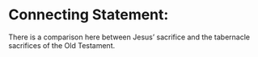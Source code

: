 # Connecting Statement:

There is a comparison here between Jesus’ sacrifice and the tabernacle sacrifices of the Old Testament.